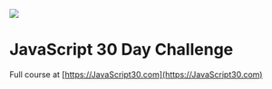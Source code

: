 ![](https://javascript30.com/images/JS3-social-share.png)

# JavaScript 30 Day Challenge

Full course at [https://JavaScript30.com](https://JavaScript30.com)


